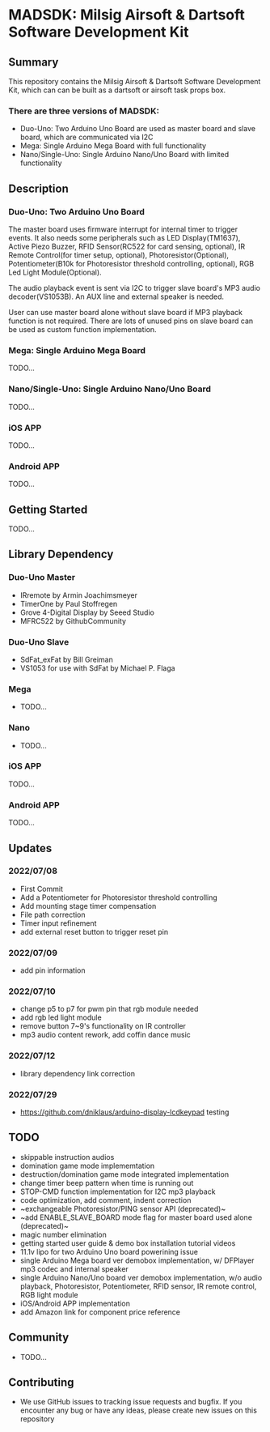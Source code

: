 # MADSDK: Milsig Airsoft & Dartsoft Software Development Kit

## Summary
This repository contains the Milsig Airsoft & Dartsoft Software Development Kit, which can can be built as a dartsoft or airsoft task props box. 

### There are three versions of MADSDK: 
* Duo-Uno: Two Arduino Uno Board are used as master board and slave board, which are communicated via I2C
* Mega: Single Arduino Mega Board with full functionality
* Nano/Single-Uno: Single Arduino Nano/Uno Board with limited functionality

## Description
### Duo-Uno: Two Arduino Uno Board
The master board uses firmware interrupt for internal timer to trigger events. It also needs some peripherals such as LED Display(TM1637), Active Piezo Buzzer, RFID Sensor(RC522 for card sensing, optional), IR Remote Control(for timer setup, optional), Photoresistor(Optional), Potentiometer(B10k for Photoresistor threshold controlling, optional), RGB Led Light Module(Optional).

The audio playback event is sent via I2C to trigger slave board's MP3 audio decoder(VS1053B). An AUX line and external speaker is needed. 

User can use master board alone without slave board if MP3 playback function is not required. There are lots of unused pins on slave board can be used as custom function implementation.

### Mega: Single Arduino Mega Board
TODO...

### Nano/Single-Uno: Single Arduino Nano/Uno Board
TODO...

### iOS APP
TODO...

### Android APP
TODO...

## Getting Started
TODO...

## Library Dependency
### Duo-Uno Master
* IRremote by Armin Joachimsmeyer
* TimerOne by Paul Stoffregen
* Grove 4-Digital Display by Seeed Studio
* MFRC522 by GithubCommunity
### Duo-Uno Slave
* SdFat_exFat by Bill Greiman
* VS1053 for use with SdFat by Michael P. Flaga

### Mega
* TODO...

### Nano
* TODO...

### iOS APP
TODO...

### Android APP
TODO...

## Updates
### 2022/07/08
* First Commit
* Add a Potentiometer for Photoresistor threshold controlling
* Add mounting stage timer compensation
* File path correction
* Timer input refinement
* add external reset button to trigger reset pin
### 2022/07/09
* add pin information
### 2022/07/10
* change p5 to p7 for pwm pin that rgb module needed
* add rgb led light module
* remove button 7~9's functionality on IR controller
* mp3 audio content rework, add coffin dance music
### 2022/07/12
* library dependency link correction
### 2022/07/29
* https://github.com/dniklaus/arduino-display-lcdkeypad testing

## TODO
* skippable instruction audios
* domination game mode implememtation
* destruction/domination game mode integrated implementation
* change timer beep pattern when time is running out
* STOP-CMD function implementation for I2C mp3 playback
* code optimization, add comment, indent correction
* ~exchangeable Photoresistor/PING sensor API (deprecated)~
* ~add ENABLE_SLAVE_BOARD mode flag for master board used alone (deprecated)~
* magic number elimination
* getting started user guide & demo box installation tutorial videos
* 11.1v lipo for two Arduino Uno board powerining issue
* single Arduino Mega board ver demobox implementation, w/ DFPlayer mp3 codec and internal speaker
* single Arduino Nano/Uno board ver demobox implementation, w/o audio playback, Photoresistor, Potentiometer, RFID sensor, IR remote control, RGB light module
* iOS/Android APP implementation
* add Amazon link for component price reference

## Community
* TODO...

## Contributing
* We use GitHub issues to tracking issue requests and bugfix. If you encounter any bug or have any ideas, please create new issues on this repository
